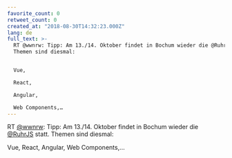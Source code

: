 ```yaml
---
favorite_count: 0
retweet_count: 0
created_at: "2018-08-30T14:32:23.000Z"
lang: de
full_text: >-
  RT @wwnrw: Tipp: Am 13./14. Oktober findet in Bochum wieder die @RuhrJS statt.
  Themen sind diesmal: 


  Vue,

  React,

  Angular,

  Web Components,…
---
```


RT [@wwnrw](https://twitter.com/wwnrw): Tipp: Am 13./14. Oktober findet in
Bochum wieder die [@RuhrJS](https://twitter.com/RuhrJS) statt. Themen sind
diesmal:

Vue, React, Angular, Web Components,…
